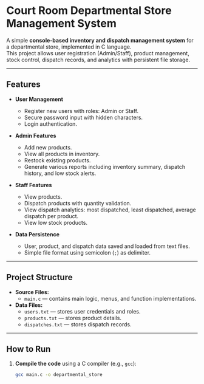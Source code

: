 # Court Room Departmental Store Management System

A simple **console-based inventory and dispatch management system** for a departmental store, implemented in C language.  
This project allows user registration (Admin/Staff), product management, stock control, dispatch records, and analytics with persistent file storage.

---

## Features

- **User Management**
  - Register new users with roles: Admin or Staff.
  - Secure password input with hidden characters.
  - Login authentication.

- **Admin Features**
  - Add new products.
  - View all products in inventory.
  - Restock existing products.
  - Generate various reports including inventory summary, dispatch history, and low stock alerts.

- **Staff Features**
  - View products.
  - Dispatch products with quantity validation.
  - View dispatch analytics: most dispatched, least dispatched, average dispatch per product.
  - View low stock products.

- **Data Persistence**
  - User, product, and dispatch data saved and loaded from text files.
  - Simple file format using semicolon (`;`) as delimiter.

---

## Project Structure

- **Source Files:**  
  - `main.c` — contains main logic, menus, and function implementations.
- **Data Files:**  
  - `users.txt` — stores user credentials and roles.  
  - `products.txt` — stores product details.  
  - `dispatches.txt` — stores dispatch records.

---

## How to Run

1. **Compile the code** using a C compiler (e.g., `gcc`):

   ```bash
   gcc main.c -o departmental_store
